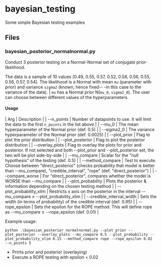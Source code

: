 # bayesian_testing

Some simple Bayesian testing examples


## Files

### bayesian_posterior_normalnormal.py

Conduct 3 posterior testing on a Normal-Normal set of conjugate prior-likelihood.

The data is a sample of 10 values [0.49, 0.55, 0.57, 0.52, 0.58, 0.56, 0.55, 0.56, 0.57, 0.54].
The likelihood is a Normal with mean `mu` (parameter with prior) and variance `sigma2` (known, hence fixed-- -in this case to the variance of the data). |
`mu` has a Normal prior N(`mu_0`, `sigma2_0`).
The user can choose between different values of the hyperparameters.

#### Usage

| Arg | Description |
| --n_points | Number of datapoints to use. It will limit the data to the first `n_points` in the list above |
| --mu_0 | The mean hyperparameter of the Normal prior (def. 0.5) |
| --sigma2_0 | The variance hyperparameter of the Normal prior (def. 0.0025) |
| --plot_prior | Flag to plot the prior distribution |
| --plot_posterior | Flag to plot the posterior distribution |
| --overlay_plots | Flag to overlay the plots for prior and posterior. If not selected and both --plot_prior and --plot_posterior set, the two will be plot side-by-side |
| --mu_compare | Scalar for the "null hypothesis" of the testing (def. 0.5) |
| --method_compare | Test to execute. Choose between "direct_posterior" (checks probability that model is better than --mu_compare), "credible_interval", "rope" (def. "direct_posterior") |
| --compare_worse | For "direct_posterior", compares whether the model is WORSE than --mu_compare |
| --plot_probability | Plots the posterior & information depending on the chosen testing method |
| --plot_probability_xlim | Restricts x axis on the posterior in the interval --mu_compare ± --plot_probability_xlim |
| --credible_interval_width | Sets the width (in terms of probability) of the credible interval (def. 0.95) |
| --rope_epsilon | Sets the epsilon for the ROPE method. This will define rope as --mu_compare ± --rope_epsilon (def. 0.01) |

Example usage:

`python .\bayesian_posterior_normalnormal.py --plot_prior --plot_posterior --overlay_plots --mu_compare 0.5 --plot_probability --plot_probability_xlim 0.15 --method_compare rope --rope_epsilon 0.02  --n_points 5`

* Prints prior and posterior (overlaying)
* Execute a ROPE testing with epsilon = 0.02
